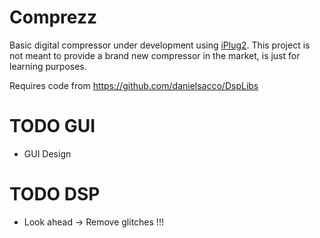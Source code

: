 # Comprezz
Basic digital compressor under development using [iPlug2](https://github.com/iPlug2/iPlug2).
This project is not meant to provide a brand new compressor in the market, is just for learning purposes.

Requires code from https://github.com/danielsacco/DspLibs

# TODO GUI
- GUI Design


# TODO DSP
- Look ahead -> Remove glitches !!!
